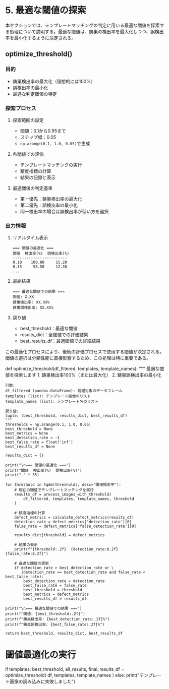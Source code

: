 # 5. 最適な閾値の探索

本セクションでは、テンプレートマッチングの判定に用いる最適な閾値を探索する処理について説明する。最適な閾値は、鋳巣の検出率を最大化しつつ、誤検出率を最小化するように決定される。

## optimize_threshold()

### 目的
- 鋳巣検出率の最大化（理想的には100%）
- 誤検出率の最小化
- 最適な判定閾値の特定

### 探索プロセス

1. 探索範囲の設定
   - 閾値：0.1から0.95まで
   - ステップ幅：0.05
   - `np.arange(0.1, 1.0, 0.05)`で生成

2. 各閾値での評価
   - テンプレートマッチングの実行
   - 精度指標の計算
   - 結果の記録と表示

3. 最適閾値の判定基準
   - 第一優先：鋳巣検出率の最大化
   - 第二優先：誤検出率の最小化
   - 同一検出率の場合は誤検出率が低い方を選択

### 出力情報

1. リアルタイム表示
   ```
   === 閾値の最適化 ===
   閾値  検出率(%)  誤検出率(%)
   ------------------------
   0.10    100.00     15.20
   0.15     98.50     12.30
   ...
   ```

2. 最終結果
   ```
   === 最適な閾値での結果 ===
   閾値: X.XX
   鋳巣検出率: XX.XX%
   鋳巣誤検出率: XX.XX%
   ```

3. 戻り値
   - best_threshold：最適な閾値
   - results_dict：全閾値での評価結果
   - best_results_df：最適閾値での詳細結果

この最適化プロセスにより、後続の評価プロセスで使用する閾値が決定される。閾値の選択は分類性能に直接影響するため、この処理は特に重要である。

def optimize_threshold(df_filtered, templates, template_names):
    """
    最適な閾値を探索します
    1. 鋳巣検出率100%（または最大化）
    2. 鋳巣誤検出率の最小化
    
    引数:
    df_filtered (pandas.DataFrame): 処理対象のデータフレーム
    templates (list): テンプレート画像のリスト
    template_names (list): テンプレート名のリスト
    
    戻り値:
    tuple: (best_threshold, results_dict, best_results_df)
    """
    thresholds = np.arange(0.1, 1.0, 0.05)
    best_threshold = None
    best_metrics = None
    best_detection_rate = -1
    best_false_rate = float('inf')
    best_results_df = None
    
    results_dict = {}
    
    print("\n=== 閾値の最適化 ===")
    print("閾値  検出率(%)  誤検出率(%)")
    print("-" * 35)
    
    for threshold in tqdm(thresholds, desc="閾値探索中"):
        # 現在の閾値でテンプレートマッチングを実行
        results_df = process_images_with_threshold(
            df_filtered, templates, template_names, threshold
        )
        
        # 精度指標の計算
        defect_metrics = calculate_defect_metrics(results_df)
        detection_rate = defect_metrics['detection_rate'][0]
        false_rate = defect_metrics['false_detection_rate'][0]
        
        results_dict[threshold] = defect_metrics
        
        # 結果の表示
        print(f"{threshold:.2f}  {detection_rate:8.2f}  {false_rate:8.2f}")
        
        # 最適な閾値の更新
        if detection_rate > best_detection_rate or \
           (detection_rate == best_detection_rate and false_rate < best_false_rate):
            best_detection_rate = detection_rate
            best_false_rate = false_rate
            best_threshold = threshold
            best_metrics = defect_metrics
            best_results_df = results_df
    
    print("\n=== 最適な閾値での結果 ===")
    print(f"閾値: {best_threshold:.2f}")
    print(f"鋳巣検出率: {best_detection_rate:.2f}%")
    print(f"鋳巣誤検出率: {best_false_rate:.2f}%")
    
    return best_threshold, results_dict, best_results_df

# 閾値最適化の実行
if templates:
    best_threshold, all_results, final_results_df = optimize_threshold(
        df, templates, template_names
    )
else:
    print("テンプレート画像の読み込みに失敗しました")
